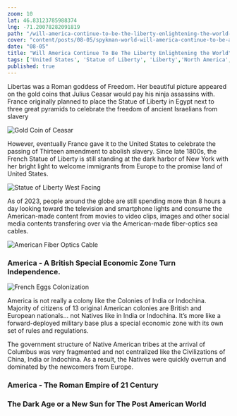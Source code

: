 ```yaml
---
zoom: 10
lat: 46.83123785988374
lng: -71.20078282091819
path: "/will-america-continue-to-be-the-liberty-enlightening-the-world-or-is-it-going-to-lose-its-mandate-from-heaven"
cover: "content/posts/08-05/spykman-world-will-america-continue-to-be-a-symbol-of-liberty.png"
date: "08-05"
title: "Will America Continue To Be The Liberty Enlightening the World"
tags: ['United States', 'Statue of Liberty', 'Liberty','North America','South America','The New World','Spykman World','Nicholas Spykman']    
published: true
---
```

Libertas was a Roman goddess of Freedom. Her beautiful picture appeared on the gold coins that Julius Ceasar would pay his ninja assassins with. France originally planned to place the Statue of Liberty in Egypt next to three great pyramids to celebrate the freedom of ancient Israelians from slavery 

![Gold Coin of Ceasar](https://storage.googleapis.com/spykman-world/libertas_coin_of_ceasar.png)

However, eventually France gave it to the United States to celebrate the passing of Thirteen amendment to abolish slavery. Since late 1800s, the French Statue of Liberty is still standing at the dark harbor of New York with her bright light to welcome immigrants from Europe to the promise land of United States.

![Statue of Liberty West Facing](https://storage.googleapis.com/spykman-world/statue_of_liberty.png)

As of 2023, people around the globe are still spending more than 8 hours a day looking toward the television and smartphone lights and consume the American-made content from movies to video clips, images and other social media contents transfering over via the American-made fiber-optics sea cables.  

![American Fiber Optics Cable](https://storage.googleapis.com/spykman-world/fiber_optic_cable.png)

### America - A British Special Economic Zone Turn Independence.
![French Eggs Colonization](https://storage.googleapis.com/spykman-world/spanish_french_english_SEZ.png)

America is not really a colony like the Colonies of India or Indochina. Majority of citizens of 13 original American colonies are British and European nationals... not Natives like in India or Indochina. It’s more like a forward-deployed military base plus a special economic zone with its own set of rules and regulations.

The government structure of Native American tribes at the arrival of Columbus was very fragmented and not centralized like the Civilizations of China, India or Indochina. As a result, the Natives were quickly overrun and dominated by the newcomers from Europe. 

### America - The Roman Empire of 21 Century

### The Dark Age or a New Sun for The Post American World



